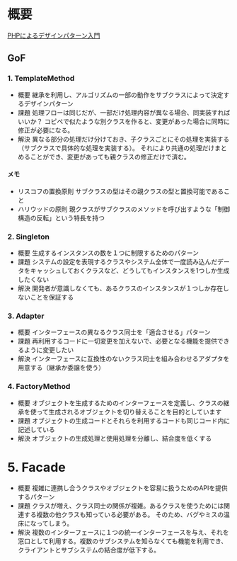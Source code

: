 # 概要

[PHPによるデザインパターン入門](https://shimooka.hateblo.jp/entry/20141211/1418298136)

## GoF

### 1. TemplateMethod

- 概要
  継承を利用し、アルゴリズムの一部の動作をサブクラスによって決定するデザインパターン
- 課題
  処理フローは同じだが、一部だけ処理内容が異なる場合、同実装すればいいか？
  コピペで似たような別クラスを作ると、変更があった場合に同時に修正が必要になる。
- 解決
  異なる部分の処理だけ分けておき、子クラスごとにその処理を実装する（サブクラスで具体的な処理を実装する）。
  それにより共通の処理だけまとめることができ、変更があっても親クラスの修正だけで済む。

#### メモ

- リスコフの置換原則
  サブクラスの型はその親クラスの型と置換可能であること
- ハリウッドの原則
  親クラスがサブクラスのメソッドを呼び出すような「制御構造の反転」という特長を持つ


### 2. Singleton

- 概要
  生成するインスタンスの数を１つに制限するためのパターン
- 課題
  システムの設定を表現するクラスやシステム全体で一度読み込んだデータをキャッシュしておくクラスなど、どうしてもインスタンスを1つしか生成したくない
- 解決
  開発者が意識しなくても、あるクラスのインスタンスが１つしか存在しないことを保証する

### 3. Adapter

- 概要
  インターフェースの異なるクラス同士を「適合させる」パターン
- 課題
  再利用するコードに一切変更を加えないで、必要となる機能を提供できるように変更したい
- 解決
  インターフェースに互換性のないクラス同士を組み合わせるアダプタを用意する（継承か委譲を使う）

### 4. FactoryMethod

- 概要
  オブジェクトを生成するためのインターフェースを定義し、クラスの継承を使って生成されるオブジェクトを切り替えることを目的としています
- 課題
  オブジェクトの生成コードとそれらを利用するコードも同じコード内に記述している
- 解決
  オブジェクトの生成処理と使用処理を分離し、結合度を低くする

# 5. Facade

- 概要
  複雑に連携し合うクラスやオブジェクトを容易に扱うためのAPIを提供するパターン
- 課題
  クラスが増え、クラス同士の関係が複雑。あるクラスを使うためには関連する複数の他クラスも知っている必要がある。
  そのため、バグやミスの温床になってしまう。
- 解決
  複数のインターフェースに１つの統一インターフェースを与え、それを窓口として利用する。複数のサブシステムを知らなくても機能を利用でき、クライアントとサブシステムの結合度が低下する。






